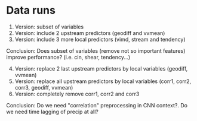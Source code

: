 # Data runs

1. Version: subset of variables 
2. Version: include 2 upstream predictors (geodiff and vvmean)
3. Version: include 3 more local predictors (vimd, stream and tendency)

Conclusion: Does subset of variables (remove not so important features) improve performance? (i.e. cin, shear, tendency...)

4. Version: replace 2 last upstream predictors by local variables (geodiff, vvmean)
5. Version: replace all upstream predictors by local variables (corr1, corr2, corr3, geodiff, vvmean)
6. Version: completely remove corr1, corr2 and corr3

Conclusion: Do we need "correlation" preprocessing in CNN context?. Do we need time lagging of precip at all? 

